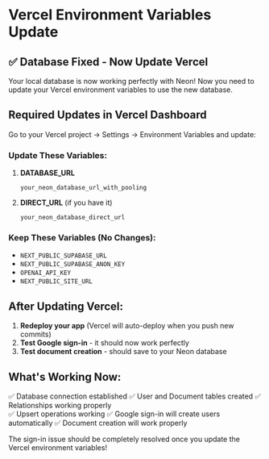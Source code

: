 # Vercel Environment Variables Update

## ✅ Database Fixed - Now Update Vercel

Your local database is now working perfectly with Neon! Now you need to update your Vercel environment variables to use the new database.

## Required Updates in Vercel Dashboard

Go to your Vercel project → Settings → Environment Variables and update:

### Update These Variables:

1. **DATABASE_URL**
   ```
   your_neon_database_url_with_pooling
   ```

2. **DIRECT_URL** (if you have it)
   ```
   your_neon_database_direct_url
   ```

### Keep These Variables (No Changes):
- `NEXT_PUBLIC_SUPABASE_URL`
- `NEXT_PUBLIC_SUPABASE_ANON_KEY` 
- `OPENAI_API_KEY`
- `NEXT_PUBLIC_SITE_URL`

## After Updating Vercel:

1. **Redeploy your app** (Vercel will auto-deploy when you push new commits)
2. **Test Google sign-in** - it should now work perfectly
3. **Test document creation** - should save to your Neon database

## What's Working Now:

✅ Database connection established
✅ User and Document tables created
✅ Relationships working properly  
✅ Upsert operations working
✅ Google sign-in will create users automatically
✅ Document creation will work properly

The sign-in issue should be completely resolved once you update the Vercel environment variables!
